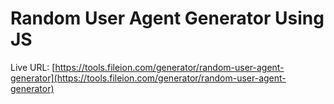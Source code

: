 # Random User Agent Generator Using JS

Live URL: [https://tools.fileion.com/generator/random-user-agent-generator](https://tools.fileion.com/generator/random-user-agent-generator)
